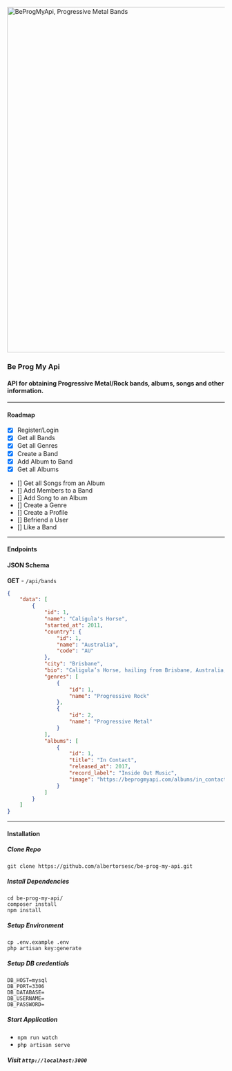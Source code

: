 <a href="https://ibb.co/LpxZfvk"><img src="https://i.ibb.co/XJ7CTV2/beprogmyapi.png" width="800" alt="BeProgMyApi, Progressive Metal Bands" border="0"></a>

### Be Prog My Api

#### API for obtaining Progressive Metal/Rock bands, albums, songs and other information.

<hr>

#### Roadmap

* [x] Register/Login
* [x] Get all Bands
* [x] Get all Genres
* [x] Create a Band
* [x] Add Album to Band
* [x] Get all Albums
* [] Get all Songs from an Album
* [] Add Members to a Band
* [] Add Song to an Album
* [] Create a Genre
* [] Create a Profile
* [] Befriend a User
* [] Like a Band

<hr>

#### Endpoints

[//]: # (| Resource       | HTTP     | Endpoint     | Description |)

[//]: # (| :------------- | :----------:  | -----------: | -----------: |)

[//]: # (|  Bands         | GET           | /api/bands    | Get all Bands |)

[//]: # (|  Albums         | GET           | /api/albums    | Get all Albums |)

[//]: # (|  Songs         | GET           | /api/albums/{album}/songs    | Get all Songs from an Album |)

[//]: # (|  Genres         | GET           | /api/genres    | Get all Genres |)

#### JSON Schema

**GET** - `/api/bands`

```json
{
    "data": [
        {
            "id": 1,
            "name": "Caligula's Horse",
            "started_at": 2011,
            "country": {
                "id": 1,
                "name": "Australia",
                "code": "AU"
            },
            "city": "Brisbane",
            "bio": "Caligula’s Horse, hailing from Brisbane, Australia, are a leading light in contemporary progressive metal. Their colourful and emotional music...",
            "genres": [
                {
                    "id": 1,
                    "name": "Progressive Rock"
                },
                {
                    "id": 2,
                    "name": "Progressive Metal"
                }
            ],
            "albums": [
                {
                    "id": 1,
                    "title": "In Contact",
                    "released_at": 2017,
                    "record_label": "Inside Out Music",
                    "image": "https://beprogmyapi.com/albums/in_contact.jpg"
                }
            ]
        }
    ]
}
```
<hr>

#### Installation

##### **Clone Repo**
`git clone https://github.com/albertorsesc/be-prog-my-api.git`

##### **Install Dependencies**
```
cd be-prog-my-api/
composer install
npm install
```

##### **Setup Environment**
```
cp .env.example .env
php artisan key:generate
```

##### **Setup DB credentials**
```
DB_HOST=mysql
DB_PORT=3306
DB_DATABASE=
DB_USERNAME=
DB_PASSWORD=
```

##### **Start Application**
- `npm run watch`
- `php artisan serve`

##### **Visit** `http://localhost:3000`
